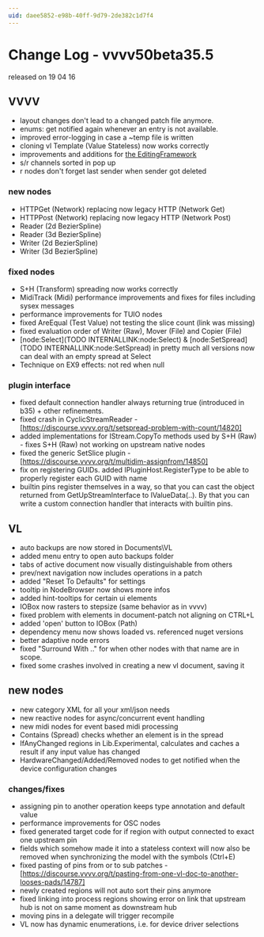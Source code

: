 ```yaml
---
uid: daee5852-e98b-40ff-9d79-2de382c1d7f4
---
```


# Change Log - vvvv50beta35.5
released on 19 04 16  

##  VVVV
* layout changes don't lead to a changed patch file anymore.  
* enums: get notified again whenever an entry is not available.  
* improved error-logging in case a ~temp file is written  
* cloning vl Template (Value Stateless) now works correctly  
* improvements and additions for <a href="https://vvvv.org/blog/editing-framework-update" class="extURL blog" target="_blank">the EditingFramework</a>  
* s/r channels sorted in pop up  
* r nodes don't forget last sender when sender got deleted  

### new nodes
* HTTPGet (Network) replacing now legacy HTTP (Network Get)  
* HTTPPost (Network) replacing now legacy HTTP (Network Post)  
* Reader (2d BezierSpline)  
* Reader (3d BezierSpline)  
* Writer (2d BezierSpline)  
* Writer (3d BezierSpline)  

### fixed nodes
* S+H (Transform) spreading now works correctly  
* MidiTrack (Midi) performance improvements and fixes for files including sysex messages  
* performance improvements for TUIO nodes  
* fixed AreEqual (Test Value) not testing the slice count (link was missing)  
* fixed evaluation order of Writer (Raw), Mover (File) and Copier (File)  
* [node:Select](TODO INTERNALLINK:node:Select) & [node:SetSpread](TODO INTERNALLINK:node:SetSpread) in pretty much all versions now can deal with an empty spread at <span class="pin">Select</span>  
* <span class="pin">Technique</span> on EX9 effects: not red when null  

### plugin interface
* fixed default connection handler always returning true (introduced in b35) + other refinements.  
* fixed crash in CyclicStreamReader - [https://discourse.vvvv.org/t/setspread-problem-with-count/14820]  
* added implementations for IStream.CopyTo methods used by S+H (Raw) - fixes S+H (Raw) not working on upstream native nodes  
* fixed the generic SetSlice plugin - [https://discourse.vvvv.org/t/multidim-assignfrom/14850]  
* fix on registering GUIDs. added IPluginHost.RegisterType to be able to properly register each GUID with name  
* builtin pins register themselves in a way, so that you can cast the object returned from GetUpStreamInterface to IValueData(..). By that you can write a custom connection handler that interacts with builtin pins.  

##  VL
* auto backups are now stored in Documents\VL  
* added menu entry to open auto backups folder  
* tabs of active document now visually distinguishable from others  
* prev/next navigation now includes operations in a patch  
* added "Reset To Defaults" for settings  
* tooltip in NodeBrowser now shows more infos  
* added hint-tooltips for certain ui elements  
* IOBox now rasters to stepsize (same behavior as in vvvv)  
* fixed problem with elements in document-patch not aligning on CTRL+L  
* added 'open' button to IOBox (Path)  
* dependency menu now shows loaded vs. referenced nuget versions  
* better adaptive node errors  
* fixed "Surround With .." for when other nodes with that name are in scope.  
* fixed some crashes involved in creating a new vl document, saving it  

## new nodes
* new category XML for all your xml/json needs  
* new reactive nodes for async/concurrent event handling  
* new midi nodes for event based midi processing  
* Contains (Spread) checks whether an element is in the spread  
* IfAnyChanged regions in Lib.Experimental, calculates and caches a result if any input value has changed  
* HardwareChanged/Added/Removed nodes to get notified when the device configuration changes  

### changes/fixes
* assigning pin to another operation keeps type annotation and default value  
* performance improvements for OSC nodes  
* fixed generated target code for if region with output connected to exact one upstream pin  
* fields which somehow made it into a stateless context will now also be removed when synchronizing the model with the symbols (Ctrl+E)  
* fixed pasting of pins from or to sub patches - [https://discourse.vvvv.org/t/pasting-from-one-vl-doc-to-another-looses-pads/14787]  
* newly created regions will not auto sort their pins anymore  
* fixed linking into process regions showing error on link that upstream hub is not on same moment as downstream hub   
* moving pins in a delegate will trigger recompile  
* VL now has dynamic enumerations, i.e. for device driver selections  
